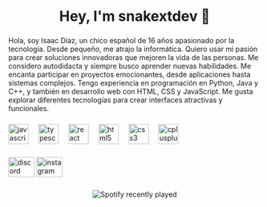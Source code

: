 <h1 align="center">Hey, I'm snakextdev 👋</h1>

###

<p align="left">Hola, soy Isaac Díaz, un chico español de 16 años apasionado por la tecnología. Desde pequeño, me atrajo la informática. Quiero usar mi pasión para crear soluciones innovadoras que mejoren la vida de las personas. Me considero autodidacta y siempre busco aprender nuevas habilidades. Me encanta participar en proyectos emocionantes, desde aplicaciones hasta sistemas complejos. Tengo experiencia en programación en Python, Java y C++, y también en desarrollo web con HTML, CSS y JavaScript. Me gusta explorar diferentes tecnologías para crear interfaces atractivas y funcionales.</p>

###

<div align="left">
  <img src="https://cdn.jsdelivr.net/gh/devicons/devicon/icons/javascript/javascript-original.svg" height="40" alt="javascript logo"  />
  <img width="12" />
  <img src="https://cdn.jsdelivr.net/gh/devicons/devicon/icons/typescript/typescript-original.svg" height="40" alt="typescript logo"  />
  <img width="12" />
  <img src="https://cdn.jsdelivr.net/gh/devicons/devicon/icons/react/react-original.svg" height="40" alt="react logo"  />
  <img width="12" />
  <img src="https://cdn.jsdelivr.net/gh/devicons/devicon/icons/html5/html5-original.svg" height="40" alt="html5 logo"  />
  <img width="12" />
  <img src="https://cdn.jsdelivr.net/gh/devicons/devicon/icons/css3/css3-original.svg" height="40" alt="css3 logo"  />
  <img width="12" />
  <img src="https://cdn.jsdelivr.net/gh/devicons/devicon/icons/cplusplus/cplusplus-original.svg" height="40" alt="cplusplus logo"  />
</div>

###

<div align="left">
  <img src="https://raw.githubusercontent.com/maurodesouza/profile-readme-generator/master/src/assets/icons/social/discord/default.svg" width="52" height="40" alt="discord logo"  />
  <img src="https://raw.githubusercontent.com/maurodesouza/profile-readme-generator/master/src/assets/icons/social/instagram/default.svg" width="52" height="40" alt="instagram logo"  />
</div>

###

<div align="left">
</div>

###

<div align="center">
  <img src="https://spotify-recently-played-readme.vercel.app/api?user=31tbv45zy5ximklcy2zny4rzbeo4?count=5" alt="Spotify recently played"  />
</div>

###
